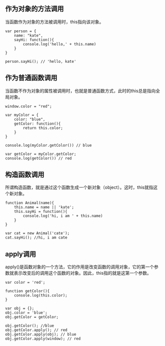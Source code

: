 ## 作为对象的方法调用

当函数作为对象的方法被调用时，this指向该对象。

```
var person = {
	name: "kate",
	sayHi: function(){
		console.log('hello,' + this.name)
	}
}

person.sayHi(); // 'hello, kate'
```

## 作为普通函数调用

当函数不作为对象的属性被调用时，也就是普通函数方式，此时的this总是指向全局对象。

```
window.color = "red";

var myColor = {
	color: "blue",
	getColor: function(){
		return this.color;
	}
}

console.log(myColor.getColor()) // blue

var getColor = myColor.getColor;
console.log(getColor()) // red
```

## 构造函数调用

所谓构造函数，就是通过这个函数生成一个新对象（object）。这时，this就指这个新对象。

```
function Animal(name){
	this.name = name || 'kate';
	this.sayHi = function(){
		console.log('hi, i am ' + this.name)
	}
}

var cat = new Animal('cate');
cat.sayHi(); //hi, i am cate
```

## apply调用

apply()是函数对象的一个方法，它的作用是改变函数的调用对象，它的第一个参数就表示改变后的调用这个函数的对象。因此，this指的就是这第一个参数。

```
var color = 'red';

function getColor(){
	console.log(this.color);
}

var obj = {};
obj.color = 'blue';
obj.getColor = getColor;

obj.getColor(); //blue
obj.getColor.apply(); // red
obj.getColor.apply(obj); // blue
obj.getColor.apply(window); // red
```